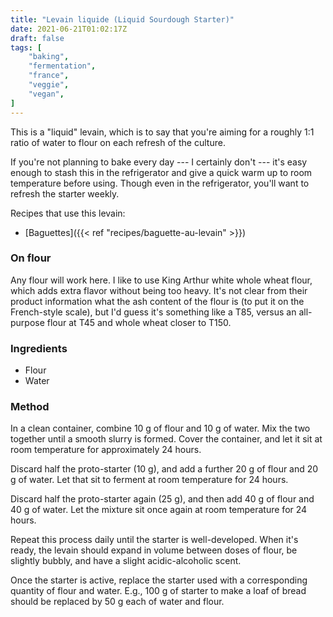 ```yaml
---
title: "Levain liquide (Liquid Sourdough Starter)"
date: 2021-06-21T01:02:17Z
draft: false
tags: [
    "baking",
    "fermentation",
    "france",
    "veggie",
    "vegan",
]
---
```


This is a "liquid" levain, which is to say that you're aiming for a roughly 1:1 ratio of water to flour on each refresh of the culture.

If you're not planning to bake every day --- I certainly don't --- it's easy enough to stash this in the refrigerator and give a quick warm up to room temperature before using. Though even in the refrigerator, you'll want to refresh the starter weekly.

Recipes that use this levain:

* [Baguettes]({{< ref "recipes/baguette-au-levain" >}})

### On flour

Any flour will work here. I like to use King Arthur white whole wheat flour, which adds extra flavor without being too heavy. It's not clear from their product information what the ash content of the flour is (to put it on the French-style scale), but I'd guess it's something like a T85, versus an all-purpose flour at T45 and whole wheat closer to T150.

### Ingredients

* Flour
* Water

### Method

In a clean container, combine 10 g of flour and 10 g of water. Mix the two together until a smooth slurry is formed. Cover the container, and let it sit at room temperature for approximately 24 hours.

Discard half the proto-starter (10 g), and add a further 20 g of flour and 20 g of water. Let that sit to ferment at room temperature for 24 hours.

Discard half the proto-starter again (25 g), and then add 40 g of flour and 40 g of water. Let the mixture sit once again at room temperature for 24 hours.

Repeat this process daily until the starter is well-developed. When it's ready, the levain should expand in volume between doses of flour, be slightly bubbly, and have a slight acidic-alcoholic scent.

Once the starter is active, replace the starter used with a corresponding quantity of flour and water. E.g., 100 g of starter to make a loaf of bread should be replaced by 50 g each of water and flour.
